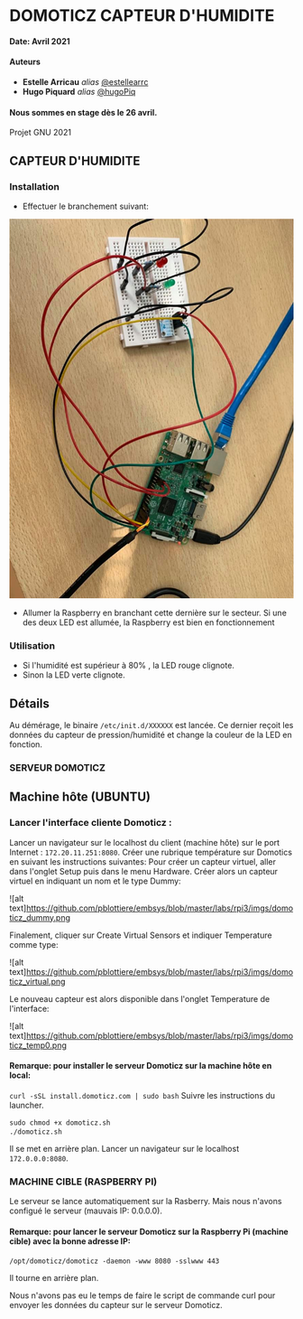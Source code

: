 # DOMOTICZ CAPTEUR D'HUMIDITE

#### Date: Avril 2021
#### Auteurs
* **Estelle Arricau** _alias_ [@estellearrc](https://github.com/estellearrc)
* **Hugo Piquard** _alias_ [@hugoPiq](https://github.com/hugoPiq)
#### Nous sommes en stage dès le 26 avril.
Projet GNU 2021

## CAPTEUR D'HUMIDITE
### Installation
* Effectuer le branchement suivant:

![alt text](https://github.com/hugoPiq/Domoticz/blob/main/176168470_506479097198002_6097645515706769262_n.jpg)

* Allumer la Raspberry en branchant cette dernière sur le secteur. Si une des deux LED est allumée, la Raspberry est bien en fonctionnement
### Utilisation
* Si l'humidité est supérieur à 80% , la LED rouge clignote.
* Sinon la LED verte clignote.

## Détails
Au démérage, le binaire ```/etc/init.d/XXXXXX``` est lancée.
Ce dernier reçoit les données du capteur de pression/humidité et change la couleur de la LED en fonction.






### SERVEUR DOMOTICZ

## Machine hôte (UBUNTU)
### Lancer l'interface cliente Domoticz :
Lancer un navigateur sur le localhost du client (machine hôte) sur le port Internet : ```172.20.11.251:8080```.
Créer une rubrique température sur Domotics en suivant les instructions suivantes:
Pour créer un capteur virtuel, aller dans l'onglet Setup puis dans le menu Hardware. Créer alors un capteur virtuel en indiquant un nom et le type Dummy:

![alt text]https://github.com/pblottiere/embsys/blob/master/labs/rpi3/imgs/domoticz_dummy.png

Finalement, cliquer sur Create Virtual Sensors et indiquer Temperature comme type:

![alt text]https://github.com/pblottiere/embsys/blob/master/labs/rpi3/imgs/domoticz_virtual.png

Le nouveau capteur est alors disponible dans l'onglet Temperature de l'interface:

![alt text]https://github.com/pblottiere/embsys/blob/master/labs/rpi3/imgs/domoticz_temp0.png

#### Remarque: pour installer le serveur Domoticz sur la machine hôte en local:
```curl -sSL install.domoticz.com | sudo bash```
Suivre les instructions du launcher.
```
sudo chmod +x domoticz.sh
./domoticz.sh
``` 
Il se met en arrière plan.
Lancer un navigateur sur le localhost ```172.0.0.0:8080```.


### MACHINE CIBLE (RASPBERRY PI)
Le serveur se lance automatiquement sur la Rasberry. Mais nous n'avons configué le serveur (mauvais IP: 0.0.0.0).
#### Remarque: pour lancer le serveur Domoticz sur la Raspberry Pi (machine cible) avec la bonne adresse IP:
````
/opt/domoticz/domoticz -daemon -www 8080 -sslwww 443
````
Il tourne en arrière plan.

Nous n'avons pas eu le temps de faire le script de commande curl pour envoyer les données du capteur sur le serveur Domoticz.
